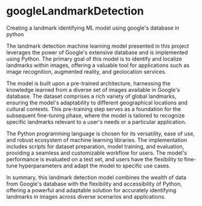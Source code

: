 # googleLandmarkDetection
Creating a landmark identifying ML model using google's database in python


The landmark detection machine learning model presented in this project leverages the power of Google's extensive database and is implemented using Python. The primary goal of this model is to identify and localize landmarks within images, offering a valuable tool for applications such as image recognition, augmented reality, and geolocation services.

The model is built upon a pre-trained architecture, harnessing the knowledge learned from a diverse set of images available in Google's database. The dataset comprises a rich variety of global landmarks, ensuring the model's adaptability to different geographical locations and cultural contexts. This pre-training step serves as a foundation for the subsequent fine-tuning phase, where the model is tailored to recognize specific landmarks relevant to a user's needs or a particular application.

The Python programming language is chosen for its versatility, ease of use, and robust ecosystem of machine learning libraries. The implementation includes scripts for dataset preparation, model training, and evaluation, providing a seamless and customizable workflow for users. The model's performance is evaluated on a test set, and users have the flexibility to fine-tune hyperparameters and adapt the model to specific use cases.

In summary, this landmark detection model combines the wealth of data from Google's database with the flexibility and accessibility of Python, offering a powerful and adaptable solution for accurately identifying landmarks in images across diverse scenarios and applications.
